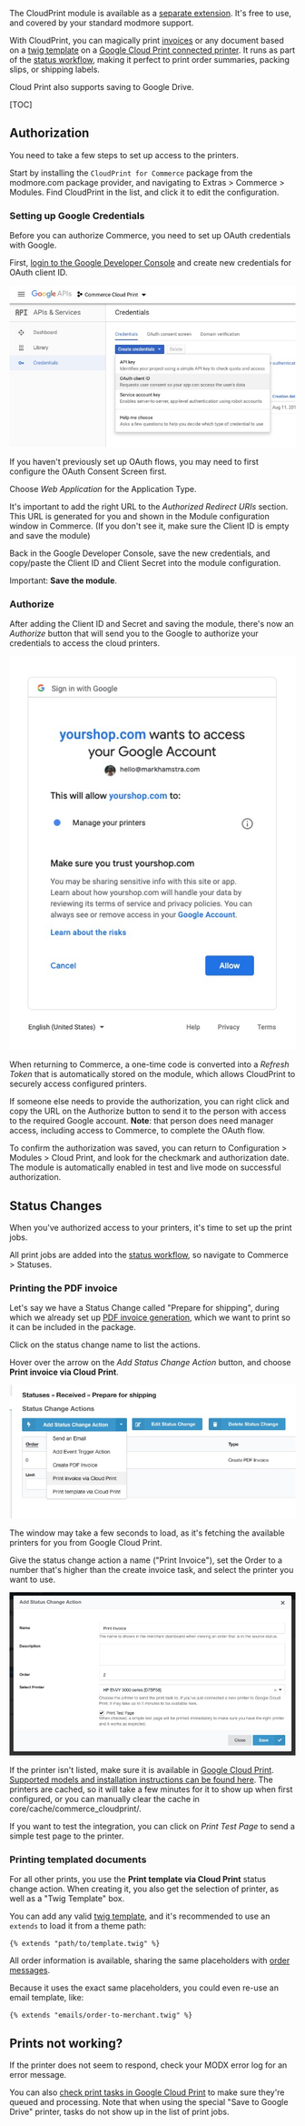 The CloudPrint module is available as a [separate extension](https://modmore.com/commerce/extensions/cloudprint/). It's free to use, and covered by your standard modmore support.

With CloudPrint, you can magically print [invoices](../Invoices) or any document based on a [twig template](../Front-end_Theming) on a [Google Cloud Print connected printer](https://www.google.com/cloudprint/learn/printers/). It runs as part of the [status workflow](../Statuses), making it perfect to print order summaries, packing slips, or shipping labels.

Cloud Print also supports saving to Google Drive. 

[TOC]

## Authorization

You need to take a few steps to set up access to the printers.

Start by installing the `CloudPrint for Commerce` package from the modmore.com package provider, and navigating to Extras > Commerce > Modules. Find CloudPrint in the list, and click it to edit the configuration.

### Setting up Google Credentials

Before you can authorize Commerce, you need to set up OAuth credentials with Google.

First, [login to the Google Developer Console](https://console.developers.google.com/apis/credentials) and create new credentials for OAuth client ID.

![Finding the OAuth client ID button.](images/cloudprint/create-credentials.jpg)

If you haven't previously set up OAuth flows, you may need to first configure the OAuth Consent Screen first. 

Choose *Web Application* for the Application Type.

It's important to add the right URL to the _Authorized Redirect URIs_ section. This URL is generated for you and shown in the Module configuration window in Commerce. (If you don't see it, make sure the Client ID is empty and save the module)

Back in the Google Developer Console, save the new credentials, and copy/paste the Client ID and Client Secret into the module configuration.

Important: **Save the module**. 

### Authorize 

After adding the Client ID and Secret and saving the module, there's now an _Authorize_ button that will send you to the Google to authorize your credentials to access the cloud printers. 

![](images/cloudprint/oauth.jpg)

When returning to Commerce, a one-time code is converted into a _Refresh Token_ that is automatically stored on the module, which allows CloudPrint to securely access configured printers. 

If someone else needs to provide the authorization, you can right click and copy the URL on the Authorize button to send it to the person with access to the required Google account. **Note**: that person does need manager access, including access to Commerce, to complete the OAuth flow. 

To confirm the authorization was saved, you can return to Configuration > Modules > Cloud Print, and look for the checkmark and authorization date. The module is automatically enabled in test and live mode on successful authorization.

## Status Changes

When you've authorized access to your printers, it's time to set up the print jobs.

All print jobs are added into the [status workflow](../Statuses), so navigate to Commerce > Statuses.
 
### Printing the PDF invoice

Let's say we have a Status Change called "Prepare for shipping", during which we already set up [PDF invoice generation](../Invoices), which we want to print so it can be included in the package. 

Click on the status change name to list the actions. 

Hover over the arrow on the _Add Status Change Action_ button, and choose **Print invoice via Cloud Print**. 

![](images/cloudprint/print-invoice.jpg)

The window may take a few seconds to load, as it's fetching the available printers for you from Google Cloud Print.

Give the status change action a name ("Print Invoice"), set the Order to a number that's higher than the create invoice task, and select the printer you want to use. 

![](images/cloudprint/add-invoice-action.jpg)

If the printer isn't listed, make sure it is available in [Google Cloud Print](https://www.google.com/cloudprint/#printers). [Supported models and installation instructions can be found here](https://www.google.com/cloudprint/learn/printers.html#setup). The printers are cached, so it will take a few minutes for it to show up when first configured, or you can manually clear the cache in core/cache/commerce_cloudprint/. 

If you want to test the integration, you can click on _Print Test Page_ to send a simple test page to the printer. 

### Printing templated documents

For all other prints, you use the **Print template via Cloud Print** status change action. When creating it, you also get the selection of printer, as well as a "Twig Template" box.

You can add any valid [twig template](../Front-end_Theming), and it's recommended to use an `extends` to load it from a theme path:

```
{% extends "path/to/template.twig" %}
```

All order information is available, sharing the same placeholders with [order messages](../Orders/Messages). 

Because it uses the exact same placeholders, you could even re-use an email template, like:

```
{% extends "emails/order-to-merchant.twig" %}
```

## Prints not working?

If the printer does not seem to respond, check your MODX error log for an error message. 

You can also [check print tasks in Google Cloud Print](https://www.google.com/cloudprint/#jobs) to make sure they're queued and processing. Note that when using the special "Save to Google Drive" printer, tasks do not show up in the list of print jobs. 
